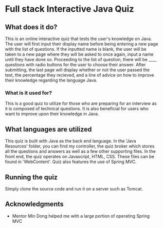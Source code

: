 # Full stack Interactive Java Quiz

## What does it do?

This is an online interactive quiz that tests the user's knowledge on Java. 
The user will first input their display name before being entering a new page with the list of questions. If the inputted name is blank, the user will be taken to a new page where they will be asked to once again, input a name until they have done so.
Proceeding to the list of question, there will be ____ questions with radio buttons for the user to choose their answer. 
After submitting, the last page will display whether or not the user passed the test, the percentage they recieved, and a line of advice on how to improve their knowledge regarding the language Java.

### What is it used for?

This is a good quiz to utilize for those who are preparing for an interview as it is composed of technical questions. It is also beneficial for users who want to improve upon their knowledge in Java.

## What languages are utilized

This quiz is built with Java as the back end language. In the 'Java Resources' folder, you can find my controller, the quiz broker which stores all the questions and answers as well as a few other supporting files.
In the front end, the quiz operates on Javascript, HTML, CSS. These files can be found in 'WebContent'.
Quiz also features the use of Spring MVC.

## Running the quiz
Simply clone the source code and run it on a server such as Tomcat.

## Acknowledgments

* Mentor Min Dong helped me with a large portion of operating Spring MVC
